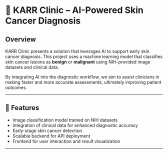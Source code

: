 # 🏥 KARR Clinic – AI-Powered Skin Cancer Diagnosis

## Overview

KARR Clinic presents a solution that leverages AI to support early skin cancer diagnosis. This project uses a machine learning model that classifies skin cancer lesions as **benign** or **malignant** using NIH-provided image datasets and clinical data.

By integrating AI into the diagnostic workflow, we aim to assist clinicians in making faster and more accurate assessments, ultimately improving patient outcomes.

---

## 🚀 Features

- Image classification model trained on NIH datasets
- Integration of clinical data for enhanced diagnostic accuracy
- Early-stage skin cancer detection
- Scalable backend for API deployment
- Frontend for user interaction and result visualization

---




